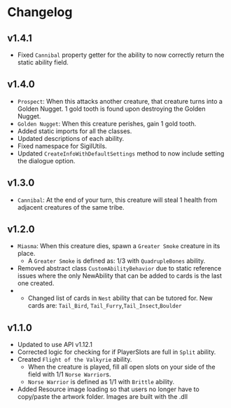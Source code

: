 # Changelog

## v1.4.1
- Fixed `Cannibal` property getter for the ability to now correctly return the static ability field.

## v1.4.0
- `Prospect`: When this attacks another creature, that creature turns into a Golden Nugget. 1 gold tooth is found upon destroying the Golden Nugget.
- `Golden Nugget`: When this creature perishes, gain 1 gold tooth.
- Added static imports for all the classes.
- Updated descriptions of each ability.
- Fixed namespace for SigilUtils.
- Updated `CreateInfoWithDefaultSettings` method to now include setting the dialogue option.

## v1.3.0
- `Cannibal`: At the end of your turn, this creature will steal 1 health from adjacent creatures of the same tribe.

## v1.2.0
- `Miasma`: When this creature dies, spawn a `Greater Smoke` creature in its place.
  * A `Greater Smoke` is defined as: 1/3 with `QuadrupleBones` ability.
- Removed abstract class `CustomAbilityBehavior` due to static reference issues where the only NewAbility that can be added to cards is the last one created.
- - Changed list of cards in `Nest` ability that can be tutored for. New cards are: `Tail_Bird`, `Tail_Furry`,`Tail_Insect`,`Boulder`

## v1.1.0 
- Updated to use API v1.12.1
- Corrected logic for checking for if PlayerSlots are full in `Split` ability.
- Created `Flight of the Valkyrie` ability.
  * When the creature is played, fill all open slots on your side of the field with 1/1 `Norse Warrior`s.
  * `Norse Warrior` is defined as 1/1 with `Brittle` ability.
- Added Resource image loading so that users no longer have to copy/paste the artwork folder. Images are built with the .dll